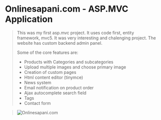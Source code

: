 Onlinesapani.com - ASP.MVC Application
===========
> This was my first asp.mvc project. It uses code first, entity framework, mvc5.
>It was very interesting and chalenging project. The website has custom backend admin panel.
>
>Some of the core features are:
>- Products with Categories and subcategories
>- Upload multiple images and choose primary image
>- Creation of custom pages
>- Html content editor (tinymce)
>- News system
>- Email notification on product order
>- Ajax autocomplete search field
>- Tags
>- Contact form

> ![Onlinesapani.com](http://i.imgur.com/uX3k0Uk.jpg)
